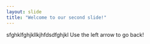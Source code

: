 ```yaml
---
layout: slide
title: "Welcome to our second slide!"
---
```

sfghklfghjkllkjhfdsdfghjkl
Use the left arrow to go back!
